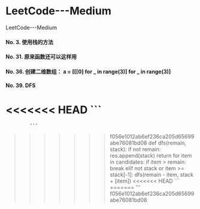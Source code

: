 # LeetCode---Medium
LeetCode---Medium
#### No. 3.  使用栈的方法
#### No. 31. 原来函数还可以这样用
#### No. 36. 创建二维数组： a = [[[0] for _ in range(3)] for _ in range(3)]
#### No. 39. DFS
<<<<<<< HEAD
             ```
=======
             '''
>>>>>>> f056e1012ab6ef236ca205d65699abe76081bd08
             def dfs(remain, stack):
            if not remain:
                res.append(stack)
                return 
            for item in candidates:
                if item > remain:
                    break
                elif not stack or item >= stack[-1]:
                    dfs(remain - item, stack + [item])
<<<<<<< HEAD
            ```
=======
            '''
>>>>>>> f056e1012ab6ef236ca205d65699abe76081bd08
